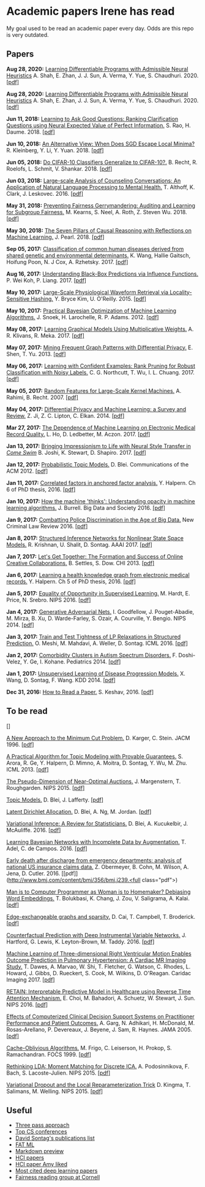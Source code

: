 # Academic papers Irene has read
My goal used to be read an academic paper every day. Odds are this repo is very outdated.

## Papers
**Aug 28, 2020:** [Learning Differentiable Programs with Admissible Neural Heuristics](writeups/ShaEtAl20.md) A. Shah, E. Zhan, J. J. Sun, A. Verma, Y. Yue, S. Chaudhuri. 2020. [[pdf]](https://arxiv.org/abs/2007.12101)

**Aug 28, 2020:** [Learning Differentiable Programs with Admissible Neural Heuristics](writeups/ShaEtAl20.md) A. Shah, E. Zhan, J. J. Sun, A. Verma, Y. Yue, S. Chaudhuri. 2020. [[pdf]](https://arxiv.org/abs/2007.12101)

**Jun 11, 2018:** [Learning to Ask Good Questions: Ranking Clarification Questions using Neural Expected Value of Perfect Information.](writeups/RaoDau18.md) S. Rao, H. Daume. 2018. [[pdf]](https://arxiv.org/pdf/1805.04655.pdf)

**Jun 10, 2018:** [An Alternative View: When Does SGD Escape Local Minima?](writeups/KleLiYua18.md) R. Kleinberg, Y. Li, Y. Yuan. 2018. [[pdf]](https://arxiv.org/pdf/1802.06175.pdf)

**Jun 05, 2018:** [Do CIFAR-10 Classifiers Generalize to CIFAR-10?.](writeups/RecEtAl18.md) B. Recht, R. Roelofs, L. Schmit, V. Shankar. 2018. [[pdf]](https://arxiv.org/pdf/1806.00451.pdf)

**Jun 03, 2018:** [Large-scale Analysis of Counseling Conversations: An Application of Natural Language Processing to Mental Health.](writeups/AltClaLes16.md) T. Althoff, K. Clark, J. Leskovec. 2016. [[pdf]](http://www.aclweb.org/anthology/Q16-1033)

**May 31, 2018:** [Preventing Fairness Gerrymandering: Auditing and Learning for Subgroup Fairness.](writeups/KeaEtAl18.md) M. Kearns, S. Neel, A. Roth, Z. Steven Wu. 2018. [[pdf]](https://arxiv.org/pdf/1711.05144.pdf)

**May 30, 2018:** [The Seven Pillars of Causal Reasoning with Reflections on Machine Learning.](writeups/Pea18.md) J. Pearl. 2018. [[pdf]](http://ftp.cs.ucla.edu/pub/stat_ser/r481.pdf)

**Sep 05, 2017:** [Classification of common human diseases derived from shared genetic and environmental determinants.](writeups/PooCoxRzh17.md) K. Wang,	Hallie Gaitsch,	Hoifung Poon, N. J Cox, A. Rzhetsky. 2017. [[pdf]](http://www.nature.com/ng/journal/v49/n9/full/ng.3931.html)

**Aug 16, 2017:** [Understanding Black-Box Predictions via Influence Functions.](writeups/KohLia17.md) P. Wei Koh, P. Liang. 2017. [[pdf]](http://proceedings.mlr.press/v70/koh17a/koh17a.pdf)

**May 10, 2017:** [Large-Scale Physiological Waveform Retrieval via Locality-Sensitive Hashing.](writeups/KimO'R15.md) Y. Bryce Kim, U. O'Reilly. 2015. [[pdf]](http://people.csail.mit.edu/ybkim/papers/EMBC15A.pdf)

**May 10, 2017:** [Practical Bayesian Optimization of Machine Learning Algorithms.](writeups/SnoLarAda12.md) J. Snoek, H. Larochelle, R. P. Adams. 2012. [[pdf]](http://papers.nips.cc/paper/4522-practical-bayesian-optimization-of-machine-learning-algorithms.pdf)

**May 08, 2017:** [Learning Graphical Models Using Multiplicative Weights.](writeups/KliMek17.md) A. R. Klivans, R. Meka. 2017. [[pdf]]()

**May 07, 2017:** [Mining Frequent Graph Patterns with Differential Privacy.](writeups/SheYu13.md) E. Shen, T. Yu. 2013. [[pdf]](https://arxiv.org/pdf/1301.7015.pdf)

**May 06, 2017:** [Learning with Confident Examples: Rank Pruning for Robust Classification with Noisy Labels.](writeups/NorWuChu17.md) C. G. Northcutt, T. Wu, I. L. Chuang. 2017. [[pdf]](https://arxiv.org/pdf/1705.01936.pdf)

**May 05, 2017:** [Random Features for Large-Scale Kernel Machines.](writeups/RahRec07.md) A. Rahimi, B. Recht. 2007. [[pdf]](https://people.eecs.berkeley.edu/~brecht/papers/07.rah.rec.nips)

**May 04, 2017:** [Differential Privacy and Machine Learning: a Survey and Review.](writeups/JiLipElk14.md) Z. Ji, Z. C. Lipton, C. Elkan. 2014. [[pdf]](https://arxiv.org/pdf/1412.7584.pdf)

**Mar 27, 2017:** [The Dependence of Machine Learning on Electronic Medical Record Quality.](writeups/HoLedAcz_17.md) L. Ho, D. Ledbetter, M. Aczon. 2017. [[pdf]](https://arxiv.org/pdf/1703.08251.pdf)

**Jan 13, 2017:** [Bringing Impressionism to Life with Neural Style Transfer in *Come Swim*](writeups/JosSteSha_17.md) B. Joshi, K. Stewart, D. Shapiro. 2017. [[pdf]](https://arxiv.org/pdf/1701.04928v1.pdf)

**Jan 12, 2017:** [Probabilistic Topic Models.](writeups/Blei_acm12.md) D. Blei. Communications of the ACM 2012. [[pdf]](https://www.cs.princeton.edu/~blei/papers/Blei2012.pdf)

**Jan 11, 2017:** [Correlated factors in anchored factor analysis.](writeups/Halpern_ch6.md) Y. Halpern. Ch 6 of PhD thesis, 2016. [[pdf]](http://www.cs.nyu.edu/~halpern/files/halpern_thesis.pdf)

**Jan 10, 2017:** [How the machine 'thinks': Understanding opacity in machine learning algorithms.](writeups/Burrell_bds16.md) J. Burrell. Big Data and Society 2016. [[pdf]](http://journals.sagepub.com/doi/pdf/10.1177/2053951715622512)

**Jan 9, 2017:** [Combatting Police Discrimination in the Age of Big Data.](writeups/GoelEtAl_nclr16.md) New Criminal Law Review 2016. [[pdf]](https://5harad.com/papers/policing-the-police.pdf)

**Jan 8, 2017:** [Structured Inference Networks for Nonlinear State Space Models.](writeups/KriShaSon_aaai17.md) R. Krishnan, U. Shalit, D. Sontag. AAAI 2017. [[pdf]](https://arxiv.org/pdf/1609.09869v2.pdf)

**Jan 7, 2017:** [Let's Get Together: The Formation and Success of Online Creative Collaborations.](writeups/SetDow_chi13.md) B. Settles, S. Dow. CHI 2013. [[pdf]](http://burrsettles.com/pub/settles.chi13.pdf)

**Jan 6, 2017:** [Learning a health knowledge graph from electronic medical records.](writeups/Halpern_ch5.md) Y. Halpern. Ch 5 of PhD thesis, 2016. [[pdf]](http://www.cs.nyu.edu/~halpern/files/halpern_thesis.pdf)

**Jan 5, 2017:** [Equality of Opportunity in Supervised Learning.](writeups/HarPriSre_nips16.md) M. Hardt, E. Price, N. Srebro. NIPS 2016. [[pdf]](https://arxiv.org/pdf/1610.02413v1.pdf)

**Jan 4, 2017:** [Generative Adversarial Nets.](writeups/GoodEtAl_nips14.md) I. Goodfellow, J. Pouget-Abadie, M. Mirza, B. Xu, D. Warde-Farley, S. Ozair, A. Courville, Y. Bengio. NIPS 2014. [[pdf]](https://arxiv.org/pdf/1406.2661v1.pdf)

**Jan 3, 2017:** [Train and Test Tightness of LP Relaxations in Structured Prediction.](writeups/MeshiEtAl_icml16.md) O. Meshi, M. Mahdavi, A. Weller, D. Sontag. ICML 2016. [[pdf]](http://cs.nyu.edu/~dsontag/papers/MeshiEtAl_icml16.pdf)

**Jan 2, 2017:** [Comorbidity Clusters in Autism Spectrum Disorders.](writeups/DosGeKoh_ped2014.md) F. Doshi-Velez, Y. Ge, I. Kohane. Pediatrics 2014. [[pdf]](http://pediatrics.aappublications.org/content/133/1/e54.full-text.pdf)

**Jan 1, 2017:** [Unsupervised Learning of Disease Progression Models.](writeups/WanSonWan_kdd14.md) X. Wang, D. Sontag, F. Wang. KDD 2014. [[pdf]](http://cs.nyu.edu/~dsontag/papers/WanSonWan_kdd14.pdf)

**Dec 31, 2016:** [How to Read a Paper.](writeups/howto_read.md) S. Keshav, 2016. [[pdf]](http://blizzard.cs.uwaterloo.ca/keshav/home/Papers/data/07/paper-reading.pdf)

## To be read

[]

[A New Approach to the Minimum Cut Problem.](writeups/KarSte_jacm96.md) D. Karger, C. Stein. JACM 1996. [[pdf]](http://delivery.acm.org/10.1145/240000/234534/p601-karger.pdf?ip=18.111.34.118&id=234534&acc=ACTIVE%20SERVICE&key=7777116298C9657D%2EDE5F786C30E1A3B4%2E4D4702B0C3E38B35%2E4D4702B0C3E38B35&CFID=728388402&CFTOKEN=74744216&__acm__=1487184581_c356903984f56508e3737417ff6a361d)


[A Practical Algorithm for Topic Modeling with Provable Guarantees.](writeups/AroraEtAl_icml13.md) S. Arora, R. Ge, Y. Halpern, D. Mimno, A. Moitra, D. Sontag, Y. Wu, M. Zhu. ICML 2013. [[pdf]](http://cs.nyu.edu/~dsontag/papers/AroraEtAl_icml13.pdf)

[The Pseudo-Dimension of Near-Optimal Auctions.](writeups/MorRou_nips15.md) J. Margenstern, T. Roughgarden. NIPS 2015. [[pdf]](https://arxiv.org/pdf/1506.03684.pdf)

[Topic Models.](writeups/BleLaf_09.md) D. Blei, J. Lafferty. [[pdf]](https://www.cs.princeton.edu/~blei/papers/BleiLafferty2009.pdf)

[Latent Dirichlet Allocation.](writeups/BleNgJor_jmlr03.md) D. Blei, A. Ng, M. Jordan. [[pdf]](http://www.jmlr.org/papers/volume3/blei03a/blei03a.pdf)

[Variational Inference: A Review for Statisticians.](writeups/BleNgJor_jmlr03.md) D. Blei, A. Kucukelbir, J. McAuliffe. 2016. [[pdf]](https://arxiv.org/pdf/1601.00670.pdf)

[Learning Bayesian Networks with Incomplete Data by Augmentation.](writeups/BleNgJor_jmlr03.md) T. Adel, C. de Campos. 2016. [[pdf]](https://arxiv.org/pdf/1608.07734.pdf)

[Early death after discharge from emergency departments: analysis of national US insurance claims data.](writeups/BleNgJor_jmlr03.md) Z. Obermeyer, B. Cohn, M. Wilson, A. Jena, D. Cutler. 2016. [[pdf]](http://www.bmj.com/content/bmj/356/bmj.j239.<full class="pdf"></full>)


[Man is to Computer Programmer as Woman is to Homemaker? Debiasing Word Embeddings.](writeups/BoluEtAl_nips16.md) T. Bolukbasi, K. Chang, J. Zou, V. Saligrama, A. Kalai. [[pdf]](https://papers.nips.cc/paper/6228-man-is-to-computer-programmer-as-woman-is-to-homemaker-debiasing-word-embeddings.pdf)

[Edge-exchangeable graphs and sparsity.](writeups/CaiCamBro_nips16.md) D. Cai, T. Campbell, T. Broderick. [[pdf]](https://papers.nips.cc/paper/6586-edge-exchangeable-graphs-and-sparsity.pdf)

[Counterfactual Prediction with Deep Instrumental Variable Networks.](writeups/HartEtAl_16.md) J. Hartford, G. Lewis, K. Leyton-Brown, M. Taddy. 2016. [[pdf]](https://arxiv.org/pdf/1612.09596v1.pdf)

[Machine Learning of Three-dimensional Right Ventricular Motion Enables Outcome Prediction in Pulmonary Hypertension: A Cardiac MR Imaging Study.](writeups/DawesEtAl_ci17.md) T. Dawes, A. Marvao, W. Shi, T. Fletcher, G. Watson, C. Rhodes, L. Howard, J. Gibbs, D. Rueckert, S. Cook, M. Wilkins, D. O'Reagan. Caridac Imaging 2017. [[pdf]](http://pubs.rsna.org/doi/pdf/10.1148/radiol.2016161315)

[RETAIN: Interpretable Predictive Model in Healthcare using Reverse Time Attention Mechanism.](writeups/ChoiEtAl_nips16.md) E. Choi, M. Bahadori, A. Schuetz, W. Stewart, J. Sun. NIPS 2016. [[pdf]](https://arxiv.org/pdf/1608.05745v3.pdf)

[Effects of Computerized Clinical Decision Support Systems on Practitioner Performance and Patient Outcomes.](writeups/GargEtAl_jama05.md) A. Garg, N. Adhikari, H. McDonald, M. Rosas-Arellano, P. Devereaux, J. Beyene, J. Sam, R. Haynes. JAMA 2005. [[pdf]](http://citeseerx.ist.psu.edu/viewdoc/download?doi=10.1.1.468.3830&rep=rep1&type=pdf)

[Cache-Oblivious Algorithms.](writeups/FrigoEtAl_focs99.md) M. Frigo, C. Leiserson, H. Prokop, S. Ramachandran. FOCS 1999. [[pdf]](http://www.cc.gatech.edu/~bader/COURSES/GATECH/CSE6140-Fall2008/papers/FLP99.pdf)

[Rethinking LDA: Moment Matching for Discrete ICA.](writeups/PodEtAl_nips15.md) A. Podosinnikova, F. Bach, S. Lacoste-Julien. NIPS 2015. [[pdf]](https://arxiv.org/pdf/1507.01784v2.pdf)

[Variational Dropout and the Local Reparameterization Trick](writeups/KinSalWel_nips15.md) D. Kingma, T. Salimans, M. Welling. NIPS 2015. [[pdf]](https://arxiv.org/pdf/1506.02557v2.pdf)




## Useful
 - [Three pass approach](http://blizzard.cs.uwaterloo.ca/keshav/home/Papers/data/07/paper-reading.pdf)
 - [Top CS conferences](https://blog.acolyer.org/2016/12/29/my-new-years-resolution-read-a-research-paper-every-weekday/)
 - [David Sontag's publications list](http://clinicalml.org/publications.html)
 - [FAT ML](http://www.fatml.org/)
 - [Markdown preview](http://markdownlivepreview.com/)
 - [HCI papers](http://hci.stanford.edu/courses/cs376/2014/syllabus.php)
 - [HCI paper Amy liked](http://www-personal.umich.edu/~itm/688/wk11%20-%20social%20cognition/Ackerman-SociotechnicalGap-HCI00.pdf)
 - [Most cited deep learning papers](https://github.com/terryum/awesome-deep-learning-papers)
 - [Fairness reading group at Cornell](https://docs.google.com/document/d/1oIwFQtGIaswvEsHP5-_FP3g150YA5nkkhDYxDgfMUxg/edit)
